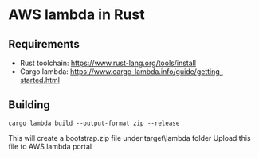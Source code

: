 # AWS lambda in Rust
## Requirements
- Rust toolchain: https://www.rust-lang.org/tools/install
- Cargo lambda: https://www.cargo-lambda.info/guide/getting-started.html

## Building
`cargo lambda build --output-format zip --release`

This will create a bootstrap.zip file under target\lambda folder
Upload this file to AWS lambda portal
